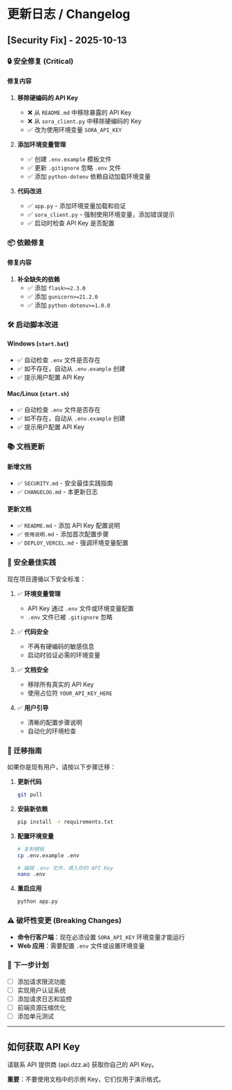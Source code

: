 # 更新日志 / Changelog

## [Security Fix] - 2025-10-13

### 🔒 安全修复 (Critical)

#### 修复内容
1. **移除硬编码的 API Key**
   - ❌ 从 `README.md` 中移除暴露的 API Key
   - ❌ 从 `sora_client.py` 中移除硬编码的 Key
   - ✅ 改为使用环境变量 `SORA_API_KEY`

2. **添加环境变量管理**
   - ✅ 创建 `.env.example` 模板文件
   - ✅ 更新 `.gitignore` 忽略 `.env` 文件
   - ✅ 添加 `python-dotenv` 依赖自动加载环境变量

3. **代码改进**
   - ✅ `app.py` - 添加环境变量加载和验证
   - ✅ `sora_client.py` - 强制使用环境变量，添加错误提示
   - ✅ 启动时检查 API Key 是否配置

### 📦 依赖修复

#### 修复内容
1. **补全缺失的依赖**
   - ✅ 添加 `flask>=2.3.0`
   - ✅ 添加 `gunicorn>=21.2.0`
   - ✅ 添加 `python-dotenv>=1.0.0`

### 🛠️ 启动脚本改进

#### Windows (`start.bat`)
- ✅ 自动检查 `.env` 文件是否存在
- ✅ 如不存在，自动从 `.env.example` 创建
- ✅ 提示用户配置 API Key

#### Mac/Linux (`start.sh`)
- ✅ 自动检查 `.env` 文件是否存在
- ✅ 如不存在，自动从 `.env.example` 创建
- ✅ 提示用户配置 API Key

### 📚 文档更新

#### 新增文档
- ✅ `SECURITY.md` - 安全最佳实践指南
- ✅ `CHANGELOG.md` - 本更新日志

#### 更新文档
- ✅ `README.md` - 添加 API Key 配置说明
- ✅ `使用说明.md` - 添加首次配置步骤
- ✅ `DEPLOY_VERCEL.md` - 强调环境变量配置

### 🔐 安全最佳实践

现在项目遵循以下安全标准：

1. ✅ **环境变量管理**
   - API Key 通过 `.env` 文件或环境变量配置
   - `.env` 文件已被 `.gitignore` 忽略
   
2. ✅ **代码安全**
   - 不再有硬编码的敏感信息
   - 启动时验证必需的环境变量
   
3. ✅ **文档安全**
   - 移除所有真实的 API Key
   - 使用占位符 `YOUR_API_KEY_HERE`
   
4. ✅ **用户引导**
   - 清晰的配置步骤说明
   - 自动化的环境检查

### 📝 迁移指南

如果你是现有用户，请按以下步骤迁移：

1. **更新代码**
   ```bash
   git pull
   ```

2. **安装新依赖**
   ```bash
   pip install -r requirements.txt
   ```

3. **配置环境变量**
   ```bash
   # 复制模板
   cp .env.example .env
   
   # 编辑 .env 文件，填入你的 API Key
   nano .env
   ```

4. **重启应用**
   ```bash
   python app.py
   ```

### ⚠️ 破坏性变更 (Breaking Changes)

- **命令行客户端**：现在必须设置 `SORA_API_KEY` 环境变量才能运行
- **Web 应用**：需要配置 `.env` 文件或设置环境变量

### 🎯 下一步计划

- [ ] 添加请求限流功能
- [ ] 实现用户认证系统
- [ ] 添加请求日志和监控
- [ ] 前端资源压缩优化
- [ ] 添加单元测试

---

## 如何获取 API Key

请联系 API 提供商 (api.dzz.ai) 获取你自己的 API Key。

**重要**：不要使用文档中的示例 Key，它们仅用于演示格式。
